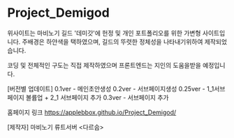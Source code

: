 # Project_Demigod

위사이트는 마비노기 길드 '데미갓'에 헌정 및
개인 포트폴리오를 위한 가변형 사이트입니다.
주배경은 하얀색을 택하였으며, 길드의 뚜렷한 정체성을
나타내기위하여 제작되었습니다.

코딩 및 전체적인 구도는 직접 제작하였으며 
프론트엔드는 지인의 도움을받을 예정입니다.


[버전별 업데이트]
0.1ver - 메인초안생성 
0.2ver - 서브페이지생성
0.25ver - 1_1서브페이지 볼륨업 + 2_1 서브페이지 추가
0.3ver - 서브페이지 추가

홈페이지 링크
https://applebbox.github.io/Project_Demigod/

[제작자]
마비노기 류트서버 <다르숩>